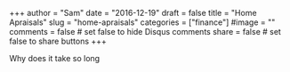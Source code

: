 +++
author = "Sam"
date = "2016-12-19"
draft = false
title = "Home Apraisals"
slug = "home-apraisals"
categories = ["finance"]
#image = ""
comments = false     # set false to hide Disqus comments
share = false        # set false to share buttons
+++

Why does it take so long